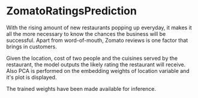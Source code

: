# ZomatoRatingsPrediction
With the rising amount of new restaurants popping up everyday, it makes it all the more necessary to know the chances the business will be successful. Apart from word-of-mouth, Zomato reviews is one factor that brings in customers.

Given the location, cost of two people and the cuisines served by the restaurant, the model outputs the likely rating the restaurant will receive. Also PCA is performed on the embedding weights of location variable and it's plot is displayed.

The trained weights have been made available for inference.
